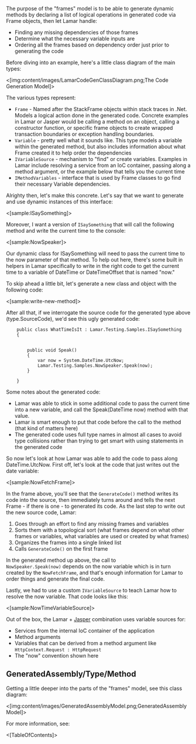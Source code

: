 <!--title:Lamar's "Frame" Model-->


The purpose of the "frames" model is to be able to generate dynamic methods by declaring a list of logical operations in generated code via Frame objects, then let Lamar handle:

* Finding any missing dependencies of those frames
* Determine what the necessary variable inputs are
* Ordering all the frames based on dependency order just prior to generating the code

Before diving into an example, here's a little class diagram of the main types:

<[img:content/images/LamarCodeGenClassDiagram.png;The Code Generation Model]>

The various types represent:

* `Frame` - Named after the StackFrame objects within stack traces in .Net. Models a logical action done in the generated code. Concrete examples in Lamar or Jasper would be calling a method on an object, calling a constructor function, or specific frame objects to create wrapped transaction boundaries or exception handling boundaries.
* `Variable` - pretty well what it sounds like. This type models a variable within the generated method, but also includes information about what Frame created it to help order the dependencies
* `IVariableSource` - mechanism to "find" or create variables. Examples in Lamar include resolving a service from an IoC container, passing along a method argument, or the example below that tells you the current time
* `IMethodVariables` - interface that is used by Frame classes to go find their necessary Variable dependencies.

Alrighty then, let's make this concrete. Let's say that we want to generate and use dynamic instances of this interface:

<[sample:ISaySomething]>

Moreover, I want a version of `ISaySomething` that will call the following method and write the current time to the console:

<[sample:NowSpeaker]>

Our dynamic class for ISaySomething will need to pass the current time to the now parameter of that method. To help out here, there's some built in helpers in Lamar specifically to write in the right code to get the current time to a variable of DateTime or DateTimeOffset that is named "now."

To skip ahead a little bit, let's generate a new class and object with the following code:

<[sample:write-new-method]>

After all that, if we interrogate the source code for the generated type above (type.SourceCode), we'd see this ugly generated code:

```
    public class WhatTimeIsIt : Lamar.Testing.Samples.ISaySomething
    {


        public void Speak()
        {
            var now = System.DateTime.UtcNow;
            Lamar.Testing.Samples.NowSpeaker.Speak(now);
        }

    }
```

Some notes about the generated code:

* Lamar was able to stick in some additional code to pass the current time into a new variable, and call the Speak(DateTime now) method with that value.
* Lamar is smart enough to put that code before the call to the method (that kind of matters here)
* The generated code uses full type names in almost all cases to avoid type collisions rather than trying to get smart with using statements in the generated code

So now let's look at how Lamar was able to add the code to pass along DateTime.UtcNow. First off, let's look at the code that just writes out the date variable:

<[sample:NowFetchFrame]>

In the frame above, you'll see that the `GenerateCode()` method writes its code into the source, then immediately turns around and tells the next Frame - if there is one - to generated its code. As the last step to write out the new source code, Lamar:

1. Goes through an effort to find any missing frames and variables
1. Sorts them with a topological sort (what frames depend on what other frames or variables, what variables are used or created by what frames)
1. Organizes the frames into a single linked list
1. Calls `GenerateCode()` on the first frame

In the generated method up above, the call to `NowSpeaker.Speak(now)` depends on the now variable which is in turn created by the `NowFetchFrame`, and that's enough information for Lamar to order things and generate the final code.

Lastly, we had to use a custom `IVariableSource` to teach Lamar how to resolve the now variable. That code looks like this:

<[sample:NowTimeVariableSource]>

Out of the box, the Lamar + [Jasper](https://jasperfx.github.io) combination uses variable sources for:

* Services from the internal IoC container of the application
* Method arguments
* Variables that can be derived from a method argument like `HttpContext.Request : HttpRequest`
* The "now" convention shown here

## GeneratedAssembly/Type/Method

Getting a little deeper into the parts of the "frames" model, see this class diagram:

<[img:content/images/GeneratedAssemblyModel.png;GeneratedAssembly Model]>


For more information, see:

<[TableOfContents]>